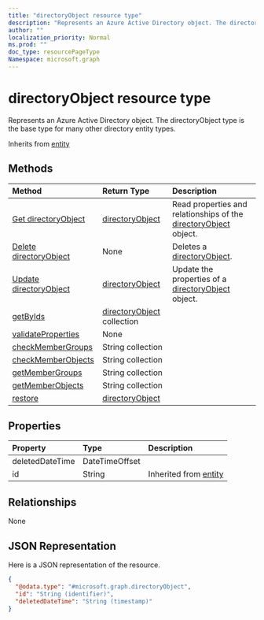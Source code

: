 ```yaml
---
title: "directoryObject resource type"
description: "Represents an Azure Active Directory object. The directoryObject type is the base type for many other directory entity types."
author: ""
localization_priority: Normal
ms.prod: ""
doc_type: resourcePageType
Namespace: microsoft.graph
---
```



# directoryObject resource type

Represents an Azure Active Directory object. The directoryObject type is the base type for many other directory entity types.


Inherits from [entity](../resources/entity.md)

## Methods
|Method|Return Type|Description|
|:---|:---|:---|
|[Get directoryObject](../api/directoryobject-get.md)|[directoryObject](../resources/directoryObject.md)|Read properties and relationships of the [directoryObject](../resources/directoryobject.md) object.|
|[Delete directoryObject](../api/directoryobject-delete.md)|None|Deletes a [directoryObject](../resources/directoryobject.md).|
|[Update directoryObject](../api/directoryobject-update.md)|[directoryObject](../resources/directoryObject.md)|Update the properties of a [directoryObject](../resources/directoryobject.md) object.|
|[getByIds](../api/directoryobject-getbyids.md)|[directoryObject](../resources/directoryObject.md) collection||
|[validateProperties](../api/directoryobject-validateproperties.md)|None||
|[checkMemberGroups](../api/directoryobject-checkmembergroups.md)|String collection||
|[checkMemberObjects](../api/directoryobject-checkmemberobjects.md)|String collection||
|[getMemberGroups](../api/directoryobject-getmembergroups.md)|String collection||
|[getMemberObjects](../api/directoryobject-getmemberobjects.md)|String collection||
|[restore](../api/directoryobject-restore.md)|[directoryObject](../resources/directoryObject.md)||

## Properties
|Property|Type|Description|
|:---|:---|:---|
|deletedDateTime|DateTimeOffset||
|id|String| Inherited from [entity](../resources/entity.md)|

## Relationships
None

## JSON Representation
Here is a JSON representation of the resource.
<!-- {
  "blockType": "resource",
  "keyProperty": "id",
  "@odata.type": "microsoft.graph.directoryObject",
  "baseType": "microsoft.graph.entity",
  "openType": true
}
-->
``` json
{
  "@odata.type": "#microsoft.graph.directoryObject",
  "id": "String (identifier)",
  "deletedDateTime": "String (timestamp)"
}
```


